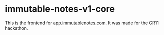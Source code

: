 # immutable-notes-v1-core

This is the frontend for [app.immutablenotes.com](https://app.immutablenotes.com/). It was made for the GR11 hackathon.
